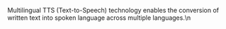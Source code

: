 Multilingual TTS (Text-to-Speech) technology enables the conversion of written text into spoken language across multiple languages.\n
